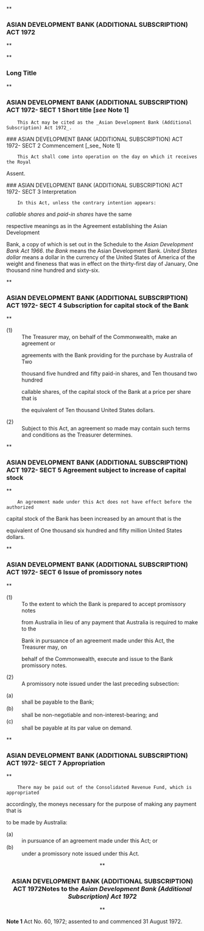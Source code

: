 **

###  ASIAN DEVELOPMENT BANK (ADDITIONAL SUBSCRIPTION) ACT 1972 
**


**

###  Long Title 
**
###  ASIAN DEVELOPMENT BANK (ADDITIONAL SUBSCRIPTION) ACT 1972- SECT 1  Short title [_see_ Note 1]  
<dl compact="">

		This Act may be cited as the _Asian Development Bank (Additional Subscription) Act 1972_.

 </dl>
###  ASIAN DEVELOPMENT BANK (ADDITIONAL SUBSCRIPTION) ACT 1972- SECT 2  Commencement [_see_ Note 1]  
<dl compact="">

		This Act shall come into operation on the day on which it receives the Royal

Assent.

 </dl>
###  ASIAN DEVELOPMENT BANK (ADDITIONAL SUBSCRIPTION) ACT 1972- SECT 3  Interpretation 
<dl compact="">

		In this Act, unless the contrary intention appears:

 </dl>
<dl compact=""><dl compact="">

_callable shares_ and _paid-in shares_ have the same

respective meanings as in the Agreement establishing the Asian Development

Bank, a copy of which is set out in the Schedule to the _Asian Development Bank Act 1966_. _the Bank_ means the Asian Development Bank. _United States dollar_ means a dollar in the currency of the United States of America of the weight and fineness that was in effect on the thirty-first day of January, One thousand nine hundred and sixty-six.  </dl></dl>

**

###  ASIAN DEVELOPMENT BANK (ADDITIONAL SUBSCRIPTION) ACT 1972- SECT 4  Subscription for capital stock of the Bank 
**

 <dl compact=""><dl compact="">

<dt>(1)</dt><dd>The Treasurer may, on behalf of the Commonwealth, make an agreement or

agreements with the Bank providing for the purchase by Australia of Two

thousand five hundred and fifty paid-in shares, and Ten thousand two hundred

callable shares, of the capital stock of the Bank at a price per share that is

the equivalent of Ten thousand United States dollars. </dd> <dt>(2)</dt><dd>Subject to this Act, an agreement so made may contain such terms and conditions as the Treasurer determines. </dd> </dl></dl>

**

###  ASIAN DEVELOPMENT BANK (ADDITIONAL SUBSCRIPTION) ACT 1972- SECT 5  Agreement subject to increase of capital stock 
**

 <dl compact=""><dl compact="">

		An agreement made under this Act does not have effect before the authorized

capital stock of the Bank has been increased by an amount that is the

equivalent of One thousand six hundred and fifty million United States dollars.

 </dl></dl>

**

###  ASIAN DEVELOPMENT BANK (ADDITIONAL SUBSCRIPTION) ACT 1972- SECT 6  Issue of promissory notes 
**

 <dl compact=""><dl compact="">

<dt>(1)</dt><dd>To the extent to which the Bank is prepared to accept promissory notes

from Australia in lieu of any payment that Australia is required to make to the

Bank in pursuance of an agreement made under this Act, the Treasurer may, on

behalf of the Commonwealth, execute and issue to the Bank promissory notes. </dd> <dt>(2)</dt><dd>A promissory note issued under the last preceding subsection: </dd> </dl></dl>

<dl compact=""><dl compact=""><dl compact="">

<dt>(a)</dt><dd>shall be payable to the Bank;</dd>

<dt>(b)</dt><dd>shall be non-negotiable and non-interest-bearing; and</dd>

<dt>(c)</dt><dd>shall be payable at its par value on demand.

</dd>

</dl></dl></dl>

**

###  ASIAN DEVELOPMENT BANK (ADDITIONAL SUBSCRIPTION) ACT 1972- SECT 7  Appropriation 
**

 <dl compact=""><dl compact="">

		There may be paid out of the Consolidated Revenue Fund, which is appropriated

accordingly, the moneys necessary for the purpose of making any payment that is

to be made by Australia:

 </dl></dl>

<dl compact=""><dl compact=""><dl compact="">

<dt>(a)</dt><dd>in pursuance of an agreement made under this Act; or</dd>

<dt>(b)</dt><dd>under a promissory note issued under this Act.

</dd>

</dl></dl></dl>

<center>**

###  ASIAN DEVELOPMENT BANK (ADDITIONAL SUBSCRIPTION) ACT 1972<centreit>Notes to the _Asian Development Bank (Additional Subscription) Act 1972_ </centreit>
**</center>

**Note 1**
 Act No.&#160;60, 1972; assented to and commenced 31&#160;August 1972\. 


